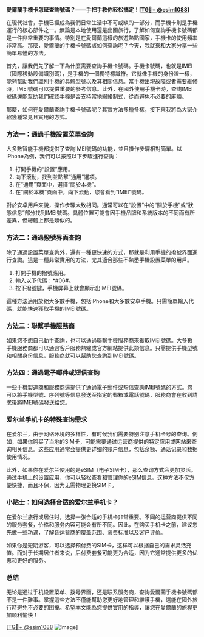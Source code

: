 **愛爾蘭手機卡怎麽查詢號碼？——手把手教你轻松搞定！[[TG💪+ @esim1088](https://t.me/s/esim1088)]**

在現代社會，手機已經成為我們日常生活中不可或缺的一部分，而手機卡則是手機運行的核心部件之一。無論是本地使用還是出國旅行，了解如何查詢手機卡號碼都是一件非常重要的事情。特別是在愛爾蘭這樣的旅遊熱點國家，手機卡的使用頻率非常高。那麼，愛爾蘭的手機卡號碼該如何查詢呢？今天，我就來和大家分享一些簡單易懂的方法。

首先，讓我們先了解一下為什麼需要查詢手機卡號碼。手機卡號碼，也就是IMEI（國際移動設備識別碼），是手機的一個獨特標識符。它就像手機的身份證一樣，能夠幫助我們識別手機的具體型號以及其相關信息。當手機出現故障或者需要維修時，IMEI號碼可以提供重要的參考信息。此外，在國外使用手機卡時，查詢IMEI號碼還能幫助我們確認手機是否支持當地網絡制式，從而避免不必要的麻煩。

那麼，如何在愛爾蘭查詢手機卡號碼呢？其實方法多種多樣，接下來我將為大家介紹幾種常見且實用的方式。

### 方法一：通過手機設置菜單查詢

大多數智能手機都提供了查詢IMEI號碼的功能，並且操作步驟相對簡單。以iPhone為例，我們可以按照以下步驟進行查詢：

1. 打開手機的“設置”應用。
2. 向下滾動，找到並點擊“通用”選項。
3. 在“通用”頁面中，選擇“關於本機”。
4. 在“關於本機”頁面中，向下滾動，您會看到“IMEI”號碼。

對於安卓用戶來說，操作步驟大致相同。通常可以在“設置”中的“關於手機”或“狀態信息”部分找到IMEI號碼。具體位置可能會因手機品牌和系統版本的不同而有所差異，但總體上都是類似的。

### 方法二：通過撥號界面查詢

除了通過設置菜單查詢外，還有一種更快速的方式，那就是利用手機的撥號界面進行查詢。這是一種非常實用的方法，尤其適合那些不熟悉手機設置菜單的用戶。

1. 打開手機的撥號應用。
2. 輸入以下代碼：*#06#。
3. 按下撥號鍵，手機屏幕上就會顯示出IMEI號碼。

這種方法適用於絕大多數手機，包括iPhone和大多數安卓手機。只需簡單輸入代碼，就能快速獲取手機的IMEI號碼。

### 方法三：聯繫手機服務商

如果您不想自己動手查詢，也可以通過聯繫手機服務商來獲取IMEI號碼。大多數手機服務商都可以通過客戶服務熱線或官方網站提供此類信息。只需提供手機型號和相關身份信息，服務商就可以幫助您查詢到IMEI號碼。

### 方法四：通過電子郵件或短信查詢

一些手機製造商和服務商還提供了通過電子郵件或短信查詢IMEI號碼的方式。您可以將手機型號、序列號等信息發送至指定的郵箱或電話號碼，服務商會在收到請求後將IMEI號碼發送給您。

### 爱尔兰手机卡的特殊查询需求

在爱尔兰，由于网络环境的多样性，有时候我们需要特别注意手机卡号的查询。例如，如果你购买了当地的SIM卡，可能需要通过运营商提供的特定应用或网站来查询相关信息。这些应用通常会提供更详细的账户信息，包括余额、通话记录和数据使用情况。

此外，如果你在爱尔兰使用的是eSIM（电子SIM卡），那么查询方式会更加灵活。通过手机上的设置应用，你可以轻松查看和管理你的eSIM信息。这种方法不仅方便快捷，而且环保，因为无需物理更换SIM卡。

### 小贴士：如何选择合适的爱尔兰手机卡？

在爱尔兰旅行或居住时，选择一张合适的手机卡非常重要。不同的运营商提供不同的服务套餐，价格和服务内容可能会有所不同。因此，在购买手机卡之前，建议您先做一些功课，了解各运营商的覆盖范围、资费标准以及客户评价。

如果你是短期游客，可以选择预付费的SIM卡，这样可以根据自己的需求灵活充值。而对于长期居住者来说，后付费套餐可能更为合适，因为它通常提供更多的优惠和更好的服务。

### 总结

无论是通过手机设置菜单、拨号界面，还是联系服务商，查詢愛爾蘭手機卡號碼都不是一件難事。掌握這些方法不僅能幫助您更好地管理和維護手機，還能在國外旅行時避免不必要的困擾。希望本文能為您提供實用的指導，讓您在愛爾蘭的旅程更加順利愉快！

[[TG💪+ @esim1088](https://t.me/s/esim1088) ![Image](https://i.postimg.cc/4NQfJmqS/Snipaste-2025-05-13-00-14-12.png)]